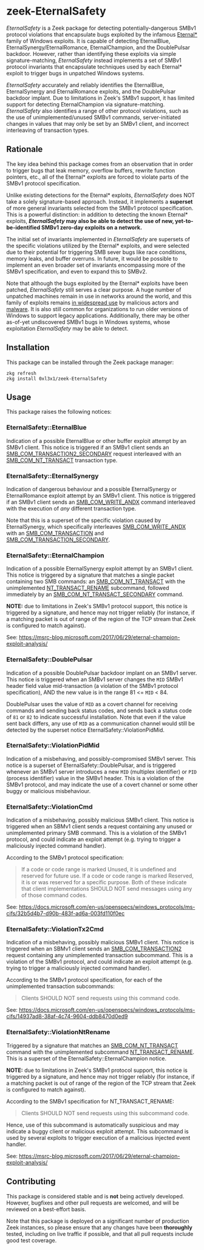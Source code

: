zeek-EternalSafety
==================

*EternalSafety* is a Zeek package for detecting potentially-dangerous SMBv1
protocol violations that encapsulate bugs exploited by the infamous
[Eternal*](https://en.wikipedia.org/wiki/EternalBlue) family of Windows
exploits. It is capable of detecting EternalBlue,
EternalSynergy/EternalRomance, EternalChampion, and the DoublePulsar backdoor.
However, rather than identifying these exploits via simple signature-matching,
*EternalSafety* instead implements a set of SMBv1 protocol invariants that
encapsulate techniques used by each Eternal* exploit to trigger bugs in
unpatched Windows systems. 

*EternalSafety* accurately and reliably identifies the EternalBlue,
EternalSynergy and EternalRomance exploits, and the DoublePulsar backdoor
implant. Due to limitations in Zeek's SMBv1 support, it has limited support for
detecting EternalChampion via signature-matching. *EternalSafety* also
identifies a range of other protocol violations, such as the use of
unimplemented/unused SMBv1 commands, server-initiated changes in values that
may only be set by an SMBv1 client, and incorrect interleaving of transaction
types.

Rationale
---------

The key idea behind this package comes from an observation that in order to
trigger bugs that leak memory, overflow buffers, rewrite function pointers,
etc., all of the Eternal* exploits are forced to violate parts of the SMBv1
protocol specification.

Unlike existing detections for the Eternal* exploits, *EternalSafety* does NOT
take a solely signature-based approach. Instead, it implements a **superset**
of more general invariants selected from the SMBv1 protocol specification. This
is a powerful distinction: in addition to detecting the known Eternal*
exploits, ***EternalSafety* may also be able to detect the use of new,
yet-to-be-identified SMBv1 zero-day exploits on a network.**

The initial set of invariants implemented in *EternalSafety* are supersets of
the specific violations utilized by the Eternal* exploits, and were selected
due to their potential for triggering SMB sever bugs like race conditions,
memory leaks, and buffer overruns. In future, it would be possible to implement
an even broader set of invariants encompassing more of the SMBv1 specification,
and even to expand this to SMBv2.

Note that although the bugs exploited by the Eternal* exploits have been
patched, *EternalSafety* still serves a clear purpose. A huge number of
unpatched machines remain in use in networks around the world, and this family
of exploits remains [in widespread
use](https://www.sentinelone.com/blog/eternalblue-nsa-developed-exploit-just-wont-die/)
by malicious actors and
[malware](https://techcrunch.com/2019/05/12/wannacry-two-years-on/). It is also
still common for organizations to run older versions of Windows to support
legacy applications. Additionally, there may be other as-of-yet undiscovered
SMBv1 bugs in Windows systems, whose exploitation *EternalSafety* may be able
to detect.

Installation
------------

This package can be installed through the Zeek package manager:

    zkg refresh
    zkg install 0xl3x1/zeek-EternalSafety


Usage
-----

This package raises the following notices:

### EternalSafety::EternalBlue

Indication of a possible EternalBlue or other buffer exploit attempt by an
SMBv1 client. This notice is triggered if an SMBv1 client sends an
[SMB_COM_TRANSACTION2_SECONDARY](https://docs.microsoft.com/en-us/openspecs/windows_protocols/ms-cifs/80207e03-6cd6-4bbe-863f-db52f4d2cb1a)
request interleaved with an
[SMB_COM_NT_TRANSACT](https://docs.microsoft.com/en-us/openspecs/windows_protocols/ms-cifs/55db04d6-105f-45d1-84ac-6972c0a1ddc8)
transaction type.

### EternalSafety::EternalSynergy

Indication of dangerous behaviour and a possible EternalSynergy or
EternalRomance exploit attempt by an SMBv1 client. This notice is triggered if
an SMBv1 client sends an
[SMB_COM_WRITE_ANDX](https://docs.microsoft.com/en-us/openspecs/windows_protocols/ms-cifs/81aec377-0ff4-4fc4-bc56-8f05b70c3e42)
command interleaved with the execution of *any* different transaction type.

Note that this is a superset of the specific violation caused by
EternalSynergy, which specifically interleaves
[SMB_COM_WRITE_ANDX](https://docs.microsoft.com/en-us/openspecs/windows_protocols/ms-cifs/81aec377-0ff4-4fc4-bc56-8f05b70c3e42)
with an
[SMB_COM_TRANSACTION](https://docs.microsoft.com/en-us/openspecs/windows_protocols/ms-cifs/0ed1ad9f-ab96-4a7a-b94a-0915f3796781)
and
[SMB_COM_TRANSACTION_SECONDARY](https://docs.microsoft.com/en-us/openspecs/windows_protocols/ms-cifs/a4c64387-1dc4-45fb-b01f-9ad8b69e83e1).

### EternalSafety::EternalChampion

Indication of a possible EternalSynergy exploit attempt by an SMBv1 client.
This notice is triggered by a signature that matches a single packet containing
two SMB commands: an
[SMB_COM_NT_TRANSACT](https://docs.microsoft.com/en-us/openspecs/windows_protocols/ms-cifs/55db04d6-105f-45d1-84ac-6972c0a1ddc8)
with the unimplemented
[NT_TRANSACT_RENAME](https://docs.microsoft.com/en-us/openspecs/windows_protocols/ms-cifs/95b5e728-7ff1-4e53-a9f2-66f031d86b4c)
subcommand, followed immediately by an
[SMB_COM_NT_TRANSACT_SECONDARY](https://docs.microsoft.com/en-us/openspecs/windows_protocols/ms-cifs/0941c749-cbf3-4c1b-91b2-b013a7473827)
command.

**NOTE:** due to limitations in Zeek's SMBv1 protocol support, this notice is
triggered by a signature, and hence may not trigger reliably (for instance, if
a matching packet is out of range of the region of the TCP stream that Zeek is
configured to match against).

See: https://msrc-blog.microsoft.com/2017/06/29/eternal-champion-exploit-analysis/

### EternalSafety::DoublePulsar

Indication of a possible DoublePulsar backdoor implant on an SMBv1 server.
This notice is triggered when an SMBv1 server changes the `MID` SMBv1 header
field value mid-transaction (a violation of the SMBv1 protocol specification),
AND the new value is in the range 81 <= `MID` < 84.

DoublePulsar uses the value of `MID` as a covert channel for receiving commands
and sending back status codes, and sends back a status code of `81` or `82` to
indicate successful installation. Note that even if the value sent back
differs, any use of `MID` as a communication channel would still be detected by
the superset notice EternalSafety::ViolationPidMid.

### EternalSafety::ViolationPidMid

Indication of a misbehaving, and possibly-compromised SMBv1 server. This notice
is a superset of EternalSafety::DoublePulsar, and is triggered whenever an
SMBv1 server introduces a new `MID` (multiplex identifier) or `PID` (process
identifier) value in the SMBv1 header. This is a violation of the SMBv1
protocol, and may indicate the use of a covert channel or some other buggy or
malicious misbehaviour.

### EternalSafety::ViolationCmd

Indication of a misbehaving, possibly malicious SMBv1 client. This notice is
triggered when an SBMv1 client sends a request containing any unused or
unimplemented primary SMB command. This is a violation of the SMBv1 protocol,
and could indicate an exploit attempt (e.g. trying to trigger a maliciously
injected command handler).

According to the SMBv1 protocol specification:

> If a code or code range is marked Unused, it is undefined and reserved for
> future use. If a code or code range is marked Reserved, it is or was reserved
> for a specific purpose. Both of these indicate that client implementations
> SHOULD NOT send messages using any of those command codes.

See: https://docs.microsoft.com/en-us/openspecs/windows_protocols/ms-cifs/32b5d4b7-d90b-483f-ad6a-003fd110f0ec

### EternalSafety::ViolationTx2Cmd

Indication of a misbehaving, possibly malicious SMBv1 client. This notice is
triggered when an SBMv1 client sends an
[SMB_COM_TRANSACTION2](https://docs.microsoft.com/en-us/openspecs/windows_protocols/ms-cifs/3d9d8f3e-dc70-410d-a3fc-6f4a881e8cab)
request containing any unimplemented transaction subcommand. This is
a violation of the SMBv1 protocol, and could indicate an exploit attempt (e.g.
trying to trigger a maliciously injected command handler).

According to the SMBv1 protocol specification, for each of the unimplemented
transaction subcommands:

> Clients SHOULD NOT send requests using this command code.

See: https://docs.microsoft.com/en-us/openspecs/windows_protocols/ms-cifs/14937ad8-38af-4c74-9604-ddb8470d0ed9

### EternalSafety::ViolationNtRename

Triggered by a signature that matches an
[SMB_COM_NT_TRANSACT](https://docs.microsoft.com/en-us/openspecs/windows_protocols/ms-cifs/55db04d6-105f-45d1-84ac-6972c0a1ddc8)
command with the unimplemented subcommand
[NT_TRANSACT_RENAME](https://docs.microsoft.com/en-us/openspecs/windows_protocols/ms-cifs/95b5e728-7ff1-4e53-a9f2-66f031d86b4c).
This is a superset of the EternalSafety::EternalChampion notice.

**NOTE:** due to limitations in Zeek's SMBv1 protocol support, this notice is
triggered by a signature, and hence may not trigger reliably (for instance, if
a matching packet is out of range of the region of the TCP stream that Zeek is
configured to match against).

According to the SMBv1 specification for NT_TRANSACT_RENAME:

> Clients SHOULD NOT send requests using this subcommand code.

Hence, use of this subcommand is automatically suspicious and may indicate
a buggy client or malicious exploit attempt. This subcommand is used by several
exploits to trigger execution of a malicious injected event handler.

See: https://msrc-blog.microsoft.com/2017/06/29/eternal-champion-exploit-analysis/

Contributing
------------

This package is considered stable and is **not** being actively developed. However, bugfixes and other pull requests are welcomed, and will be reviewed on a best-effort basis.

Note that this package is deployed on a significant number of production Zeek instances, so please ensure that any changes have been **thoroughly** tested, including on live traffic if possible, and that all pull requests include good test coverage.
